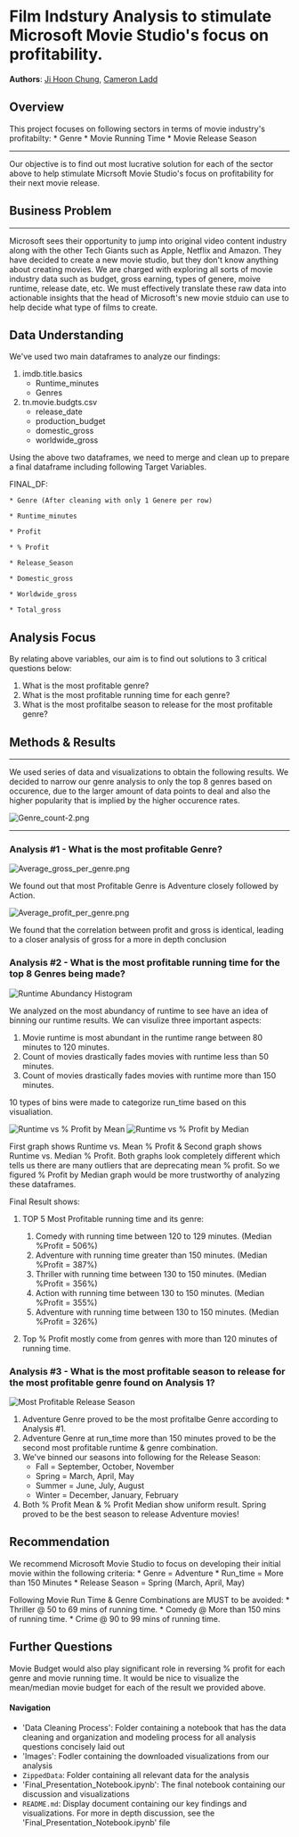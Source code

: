 # Film Indstury Analysis to stimulate Microsoft Movie Studio's focus on profitability.
**Authors**: [Ji Hoon Chung](mailto:jhj1650@gmail.com), [Cameron Ladd](mailto:camladdsoftware@gmail.com)

## Overview
This project focuses on following sectors in terms of movie industry's profitabilty:
    * Genre
    * Movie Running Time
    * Movie Release Season
***
Our objective is to find out most lucrative solution for each of the sector above to help stimulate Micrsoft Movie Studio's focus on profitability for their next movie release.


## Business Problem
***
Microsoft sees their opportunity to jump into original video content industry along with the other Tech Giants such as Apple, Netflix and Amazon. They have decided to create a new movie studio, but they don't know anything about creating movies. We are charged with exploring all sorts of movie industry data such as budget, gross earning, types of genere, moive runtime, release date, etc. We must effectively translate these raw data into actionable insights that the head of Microsoft's new movie stduio can use to help decide what type of films to create.


## Data Understanding
We've used two main dataframes to analyze our findings:
1. imdb.title.basics
    * Runtime_minutes
    * Genres
2. tn.movie.budgts.csv
    * release_date
    * production_budget
    * domestic_gross
    * worldwide_gross

Using the above two dataframes, we need to merge and clean up to prepare a final dataframe including following Target Variables.

FINAL_DF:

    * Genre (After cleaning with only 1 Genere per row)
    
    * Runtime_minutes
    
    * Profit
    
    * % Profit
    
    * Release_Season
    
    * Domestic_gross
    
    * Worldwide_gross
    
    * Total_gross

## Analysis Focus

By relating above variables, our aim is to find out solutions to 3 critical questions below:
1. What is the most profitable genre?
2. What is the most profitable running time for each genre?
3. What is the most profitalbe season to release for the most profitable genre?

## Methods & Results
***
We used series of data and visualizations to obtain the following results. We decided to narrow our genre analysis to only the top 8 genres based on occurence, due to the larger amount of data points to deal and also the higher popularity that is implied by the higher occurence rates.

![Genre_count-2.png](./Images/Genre_count.png)
***
### Analysis #1 - What is the most profitable Genre?

![Average_gross_per_genre.png](./Images/Average_gross_per_genre.png)

We found out that most Profitable Genre is Adventure closely followed by Action.

![Average_profit_per_genre.png](./Images/Average_profit_per_genre.png)

We found that the correlation between profit and gross is identical, leading to a closer analysis of gross for a more in depth conclusion

### Analysis #2 - What is the most profitable running time for the top 8 Genres being made?

![Runtime Abundancy Histogram](./Images/Runtime_Abundancy_Histogram.png)

We analyzed on the most abundancy of runtime to see have an idea of binning our runtime results.
We can visulize three important aspects:
   1. Movie runtime is most abundant in the runtime range between 80 minutes to 120 minutes.
   2. Count of movies drastically fades movies with runtime less than 50 minutes.
   3. Count of movies drastically fades movies with runtime more than 150 minutes.
   
10 types of bins were made to categorize run_time based on this visualiation.

![Runtime vs % Profit by Mean](./Images/Runtime_vs_profit_mean.png)
![Runtime vs % Profit by Median](./Images/Runtime_vs_profit_median.png)

First graph shows Runtime vs. Mean % Profit & Second graph shows Runtime vs. Median % Profit.
Both graphs look completely different which tells us there are many outliers that are deprecating mean % profit.
So we figured % Profit by Median graph would be more trustworthy of analyzing these dataframes.

Final Result shows:
1. TOP 5 Most Profitable running time and its genre:
     1. Comedy with running time between 120 to 129 minutes. (Median %Profit = 506%)
     2. Adventure with running time greater than 150 minutes. (Median %Profit = 387%)
     3. Thriller with running time between 130 to 150 minutes. (Median %Profit = 356%)
     4. Action with running time between 130 to 150 minutes. (Median %Profit = 355%)
     5. Adventure with running time between 130 to 150 minutes. (Median %Profit = 326%)
     
2. Top % Profit mostly come from genres with more than 120 minutes of running time.

### Analysis #3 - What is the most profitable season to release for the most profitable genre found on Analysis 1?

![Most Profitable Release Season](./CleanData/Most_Profitable_Release_Season.png)
1. Adventure Genre proved to be the most profitalbe Genre according to Analysis #1.
2. Adventure Genre at run_time more than 150 minutes proved to be the second most 
   profitable runtime & genre combination.
3. We've binned our seasons into following for the Release Season:
    * Fall = September, October, November
    * Spring = March, April, May
    * Summer = June, July, August
    * Winter = December, January, February
4. Both % Profit Mean & % Profit Median show uniform result. 
   Spring proved to be the best season to release Adventure movies!
   
## Recommendation

We recommend Microsoft Movie Studio to focus on developing their initial movie within the following criteria:
    * Genre = Adventure
    * Run_time = More than 150 Minutes
    * Release Season = Spring (March, April, May)

Following Movie Run Time & Genre Combinations are MUST to be avoided:
    * Thriller @ 50 to 69 mins of running time.
    * Comedy @ More than 150 mins of running time.
    * Crime @ 90 to 99 mins of running time.

## Further Questions

Movie Budget would also play significant role in reversing % profit for each genre and movie running time.
It would be nice to visualize the mean/median movie budget for each of the result we provided above.

#### Navigation
- 'Data Cleaning Process': Folder containing a notebook that has the data cleaning and organization and modeling process for all analysis questions concisely laid out
- 'Images': Fodler containing the downloaded visualizations from our analysis
- `ZippedData`: Folder containing all relevant data for the analysis 
- 'Final_Presentation_Notebook.ipynb': The final notebook containing our discussion and visualizations
- `README.md`: Display document containing our key findings and visualizations. For more in depth discussion, see the 'Final_Presentation_Notebook.ipynb' file
